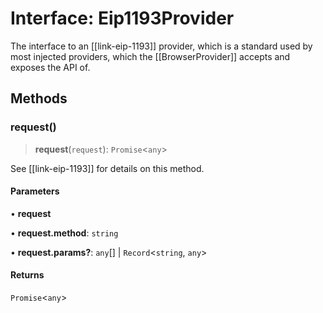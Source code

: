 # Interface: Eip1193Provider

The interface to an [[link-eip-1193]] provider, which is a standard
 used by most injected providers, which the [[BrowserProvider]] accepts
 and exposes the API of.

## Methods

### request()

> **request**(`request`): `Promise`\<`any`\>

See [[link-eip-1193]] for details on this method.

#### Parameters

• **request**

• **request.method**: `string`

• **request.params?**: `any`[] \| `Record`\<`string`, `any`\>

#### Returns

`Promise`\<`any`\>
